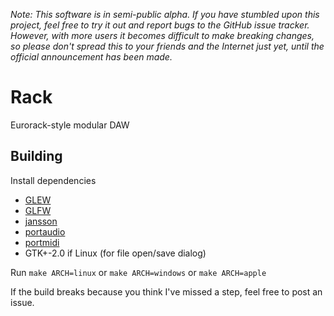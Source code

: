 *Note: This software is in semi-public alpha. If you have stumbled upon this project, feel free to try it out and report bugs to the GitHub issue tracker. However, with more users it becomes difficult to make breaking changes, so please don't spread this to your friends and the Internet just yet, until the official announcement has been made.*

# Rack

Eurorack-style modular DAW

## Building

Install dependencies

- [GLEW](http://www.glfw.org/)
- [GLFW](http://glew.sourceforge.net/)
- [jansson](http://www.digip.org/jansson/)
- [portaudio](http://www.portaudio.com/)
- [portmidi](http://portmedia.sourceforge.net/portmidi/)
- GTK+-2.0 if Linux (for file open/save dialog)

Run `make ARCH=linux` or `make ARCH=windows` or `make ARCH=apple`

If the build breaks because you think I've missed a step, feel free to post an issue.
